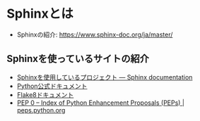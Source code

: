 # Sphinxとは

* Sphinxの紹介: <https://www.sphinx-doc.org/ja/master/>

## Sphinxを使っているサイトの紹介

* [Sphinxを使用しているプロジェクト — Sphinx documentation](https://www.sphinx-doc.org/ja/master/examples.html)
* [Python公式ドキュメント](https://docs.python.org/ja/3/)
* [Flake8ドキュメント](https://flake8.pycqa.org/en/latest/)
* [PEP 0 – Index of Python Enhancement Proposals (PEPs) | peps.python.org](https://peps.python.org/)
